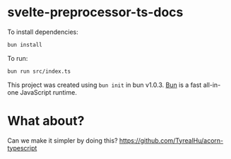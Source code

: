 # svelte-preprocessor-ts-docs

To install dependencies:

```bash
bun install
```

To run:

```bash
bun run src/index.ts
```

This project was created using `bun init` in bun v1.0.3. [Bun](https://bun.sh) is a fast all-in-one JavaScript runtime.

# What about?

Can we make it simpler by doing this? https://github.com/TyrealHu/acorn-typescript
